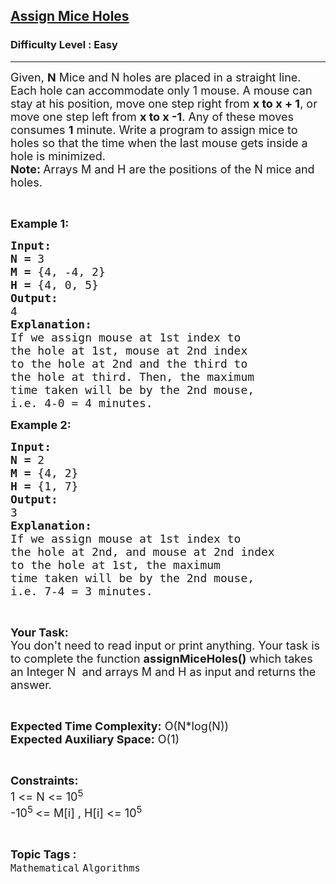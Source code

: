 <h2><a href="https://www.geeksforgeeks.org/problems/assign-mice-holes3053/1?page=5&category=Mathematical&difficulty=Easy&sortBy=submissions">Assign Mice Holes</a></h2><h3>Difficulty Level : Easy</h3><hr><div class="problems_problem_content__Xm_eO"><p><span style="font-size:18px">Given, <strong>N</strong> Mice and N holes are placed in a straight line. Each hole can accommodate only 1 mouse. A mouse can stay at his position, move one step right from <strong>x to x + 1</strong>, or move one step left from <strong>x to x -1</strong>. Any of these moves consumes <strong>1</strong> minute. Write a program to assign mice to holes so that the time when the last mouse gets inside a hole is minimized.</span><br>
<span style="font-size:18px"><strong>Note: </strong>Arrays M and H are the positions of the N mice and holes.</span></p>

<p>&nbsp;</p>

<p><span style="font-size:18px"><strong>Example 1:</strong></span></p>

<pre><span style="font-size:18px"><strong>Input:</strong></span>
<span style="font-size:18px"><strong>N = </strong>3
<strong>M = </strong>{4, -4, 2}
<strong>H = </strong>{4, 0, 5</span><span style="font-size:18px">}</span>
<span style="font-size:18px"><strong>Output:</strong></span>
<span style="font-size:18px">4</span>
<span style="font-size:18px"><strong>Explanation:</strong></span>
<span style="font-size:18px">If we assign mouse at 1st index to
the hole at 1st, mouse at 2nd index
to the hole at 2nd and the third to
the hole at third. Then, the maximum
time taken will be by the 2nd mouse,
i.e. 4-0 = 4 minutes.</span></pre>

<p><span style="font-size:18px"><strong>Example 2:</strong></span></p>

<pre><span style="font-size:18px"><strong>Input:</strong></span>
<span style="font-size:18px"><strong>N = </strong>2
<strong>M = </strong>{4, 2}
<strong>H = </strong>{1, 7</span><span style="font-size:18px">}</span>
<span style="font-size:18px"><strong>Output:</strong></span>
<span style="font-size:18px">3</span>
<span style="font-size:18px"><strong>Explanation:</strong></span>
<span style="font-size:18px">If we assign mouse at 1st index to
the hole at 2nd, and mouse at 2nd index
to the hole at 1st, the maximum
time taken will be by the 2nd mouse,
i.e. 7-4 = 3 minutes.</span></pre>

<p>&nbsp;</p>

<p><span style="font-size:18px"><strong>Your Task:</strong><br>
You don't need to read input or print anything. Your task is to complete the function <strong>assignMiceHoles()</strong> which takes an Integer N&nbsp; and arrays M and H as input and returns the answer.</span></p>

<p>&nbsp;</p>

<p><span style="font-size:18px"><strong>Expected Time Complexity:</strong> O(N*log(N))<br>
<strong>Expected Auxiliary Space:</strong> O(1)</span></p>

<p>&nbsp;</p>

<p><span style="font-size:18px"><strong>Constraints:</strong></span><br>
<span style="font-size:18px">1 &lt;= N &lt;= 10<sup>5</sup></span><br>
<span style="font-size:18px">-10<sup>5 </sup>&lt;= M[i] , H[i] &lt;= 10<sup>5</sup></span></p>
</div><br><p><span style=font-size:18px><strong>Topic Tags : </strong><br><code>Mathematical</code>&nbsp;<code>Algorithms</code>&nbsp;